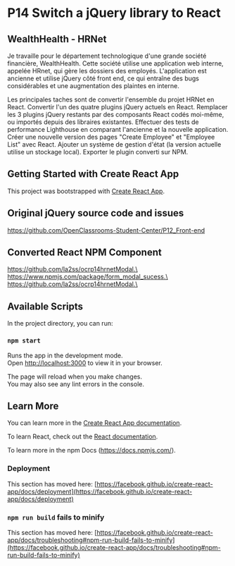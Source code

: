 # P14 Switch a jQuery library to React

## WealthHealth - HRNet 

Je travaille pour le département technologique d'une grande société financière, WealthHealth. Cette société utilise une application web interne, appelée HRnet, qui gère les dossiers des employés. L'application est ancienne et utilise jQuery côté front end, ce qui entraîne des bugs considérables et une augmentation des plaintes en interne.

Les principales taches sont de convertir l'ensemble du projet HRNet en React. Convertir l'un des quatre plugins jQuery actuels en React. Remplacer les 3 plugins jQuery restants par des composants React codés moi-même, ou importés depuis des libraires existantes. Effectuer des tests de performance Lighthouse en comparant l'ancienne et la nouvelle application. Créer une nouvelle version des pages "Create Employee" et "Employee List" avec React. Ajouter un système de gestion d'état (la version actuelle utilise un stockage local). Exporter le plugin converti sur NPM.

## Getting Started with Create React App

This project was bootstrapped with [Create React App](https://github.com/facebook/create-react-app).

## Original jQuery source code and issues

https://github.com/OpenClassrooms-Student-Center/P12_Front-end

## Converted React NPM Component

https://github.com/la2ss/ocrp14hrnetModal.\
https://www.npmjs.com/package/form_modal_sucess.\
https://github.com/la2ss/ocrp14hrnetModal.\

## Available Scripts

In the project directory, you can run:

### `npm start`

Runs the app in the development mode.\
Open [http://localhost:3000](http://localhost:3000) to view it in your browser.

The page will reload when you make changes.\
You may also see any lint errors in the console.

## Learn More

You can learn more in the [Create React App documentation](https://facebook.github.io/create-react-app/docs/getting-started).

To learn React, check out the [React documentation](https://reactjs.org/).

To learn more in the npm Docs (https://docs.npmjs.com/).

### Deployment

This section has moved here: [https://facebook.github.io/create-react-app/docs/deployment](https://facebook.github.io/create-react-app/docs/deployment)

### `npm run build` fails to minify

This section has moved here: [https://facebook.github.io/create-react-app/docs/troubleshooting#npm-run-build-fails-to-minify](https://facebook.github.io/create-react-app/docs/troubleshooting#npm-run-build-fails-to-minify)
